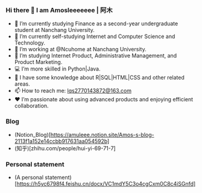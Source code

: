 ### Hi there 👋  I am Amosleeeeeee | 阿木

<!--
**amucuisile/amucuisile** is a ✨ _special_ ✨ repository because its `README.md` (this file) appears on your GitHub profile.

Here are some ideas to get you started:
-->
- 🔭 I’m currently studying Finance as a second-year undergraduate student at Nanchang University.
- 🌱 I’m currently self-studying Internet and Computer Science and Technology.
- 👯 I’m working at @Ncuhome at Nanchang University.
- 🤔 I’m studying Internet Product, Administrative Management, and Product Marketing.
- 💻 I’m more skilled in Python|Java.
- 🎨 I have some knowledge about R|SQL|HTML|CSS and other related areas.
- 📫 How to reach me: lqs2770143872@163.com
- ❤️ I’m passionate about using advanced products and enjoying efficient collaboration.

### Blog
- (Notion_Blog)[https://amuleee.notion.site/Amos-s-blog-2113f1a152e14ccbb917631aa054592b]
- (知乎)[zhihu.com/people/hui-yi-69-71-7]

### Personal statement
- (A personal statement)[https://h5yc6798f4.feishu.cn/docx/VC1mdY5C3o4cgCxm0C8c4iSGnfd]

